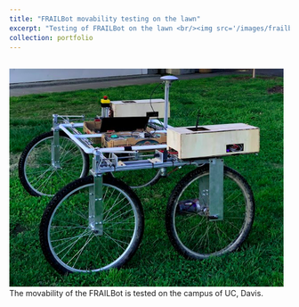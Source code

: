 ```yaml
---
title: "FRAILBot movability testing on the lawn"
excerpt: "Testing of FRAILBot on the lawn <br/><img src='/images/frailbot_mov.png'>"
collection: portfolio
---
```

<br/><img src='/images/frailbot_mov.png'>
The movability of the FRAILBot is tested on the campus of UC, Davis.